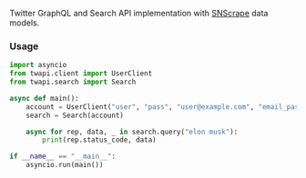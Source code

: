 Twitter GraphQL and Search API implementation with [SNScrape](https://github.com/JustAnotherArchivist/snscrape) data models.

### Usage

```python
import asyncio
from twapi.client import UserClient
from twapi.search import Search

async def main():
    account = UserClient("user", "pass", "user@example.com", "email_pass")
    search = Search(account)

    async for rep, data, _ in search.query("elon musk"):
        print(rep.status_code, data)

if __name__ == "__main__":
    asyncio.run(main())
```
